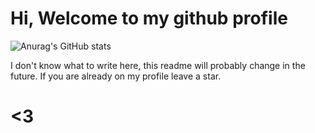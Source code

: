 # Hi, Welcome to my github profile

![Anurag's GitHub stats](https://github-readme-stats.vercel.app/api?username=Harabe-x&show_icons=true&theme=transparent)

I don't know what to write here, this readme will probably change in the future. If you are already on my profile leave a star. 

# <3 

